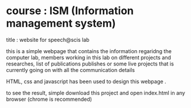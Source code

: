 # course : ISM (Information management system) 
title : website for speech@scis lab

this is a simple webpage that contains the information regaridng the computer lab, members working in this lab on different projects and researches, list of publications publishes or some live projects that is currently going on with all the communication details 

HTML, css and javascript has been used to design this webpage .

to see the result, simple download this project and open index.html in any browser (chrome is recommended)
